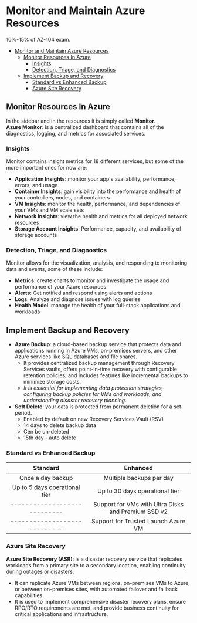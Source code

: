 # Monitor and Maintain Azure Resources

10%-15% of AZ-104 exam.  

- [Monitor and Maintain Azure Resources](#monitor-and-maintain-azure-resources)
  - [Monitor Resources In Azure](#monitor-resources-in-azure)
    - [Insights](#insights)
    - [Detection, Triage, and Diagnostics](#detection-triage-and-diagnostics)
  - [Implement Backup and Recovery](#implement-backup-and-recovery)
    - [Standard vs Enhanced Backup](#standard-vs-enhanced-backup)
    - [Azure Site Recovery](#azure-site-recovery)


## Monitor Resources In Azure

In the sidebar and in the resources it is simply called **Monitor**.  
**Azure Monitor**: is a centralized dashboard that contains all of the diagnostics, logging, and metrics for associated services.  

### Insights

Monitor contains insight metrics for 18 different services, but some of the more important ones for now are:
- **Application Insights**: monitor your app's availability, performance, errors, and usage
- **Container Insights**: gain visibility into the performance and health of your controllers, nodes, and containers
- **VM Insights**: monitor the health, performance, and dependencies of your VMs and VM scale sets
- **Network Insights**: view the health and metrics for all deployed network resources
- **Storage Account Insights**: Performance, capacity, and availability of storage accounts

### Detection, Triage, and Diagnostics

Monitor allows for the visualization, analysis, and responding to monitoring data and events, some of these include:
- **Metrics**: create charts to monitor and investigate the usage and performance of your Azure resources
- **Alerts**: Get notified and respond using alerts and actions
- **Logs**: Analyze and diagnose issues with log queries
- **Health Model**: manage the health of your full-stack applications and workloads

## Implement Backup and Recovery

- **Azure Backup**: a cloud-based backup service that protects data and applications running in Azure VMs, on-premises servers, and other Azure services like SQL databases and file shares.
  - It provides centralized backup management through Recovery Services vaults, offers point-in-time recovery with configurable retention policies, and includes features like incremental backups to minimize storage costs.
  - *It is essential for implementing data protection strategies, configuring backup policies for VMs and workloads, and understanding disaster recovery planning.*
- **Soft Delete**: your data is protected from permanent deletion for a set period. 
  - Enabled by default on new Recovery Services Vault (RSV)
  - 14 days to delete backup data
  - Cen be un-deleted
  - 15th day - auto delete

### Standard vs Enhanced Backup

| **Standard**                    | **Enhanced**                                           |
|:-------------------------------:|:------------------------------------------------------:|
|   Once a day backup             |   Multiple backups per day                             |
|   Up to 5 days operational tier |   Up to 30 days operational tier                       |
|----------------------------     |   Support for VMs with Ultra Disks and Premium SSD v2  |
|----------------------------     |   Support for Trusted Launch Azure VM                  |

### Azure Site Recovery

**Azure Site Recovery (ASR)**: is a disaster recovery service that replicates workloads from a primary site to a secondary location, enabling continuity during outages or disasters.  
- It can replicate Azure VMs between regions, on-premises VMs to Azure, or between on-premises sites, with automated failover and failback capabilities.
- It is used to implement comprehensive disaster recovery plans, ensure RPO/RTO requirements are met, and provide business continuity for critical applications and infrastructure.

